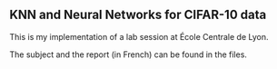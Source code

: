 ## KNN and Neural Networks for CIFAR-10 data

This is my implementation of a lab session at École Centrale de Lyon.

The subject and the report (in French) can be found in the files.
